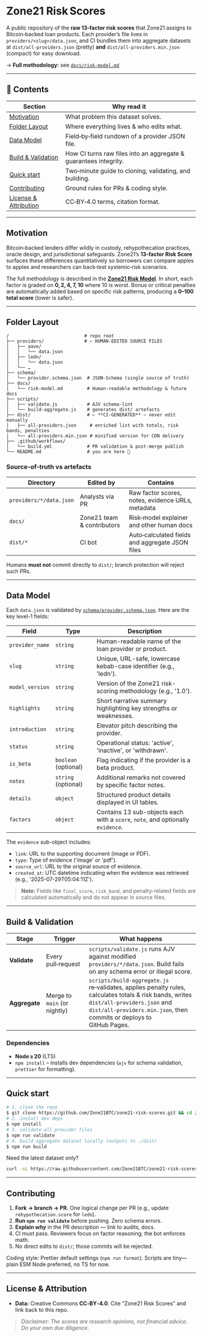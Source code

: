 # Zone21 Risk Scores

A public repository of the **raw 13‑factor risk scores** that Zone21 assigns to Bitcoin‑backed loan products. Each provider’s file lives in `providers/<slug>/data.json`, and CI bundles them into aggregate datasets at `dist/all-providers.json` (pretty) **and** `dist/all-providers.min.json` (compact) for easy download.

→ **Full methodology:** see [`docs/risk-model.md`](docs/risk-model.md)

---

## 📑 Contents

| Section                                      | Why read it                                                      |
| -------------------------------------------- | ---------------------------------------------------------------- |
| [Motivation](#motivation)                    | What problem this dataset solves.                                |
| [Folder Layout](#folderlayout)               | Where everything lives & who edits what.                         |
| [Data Model](#datamodel)                     | Field‑by‑field rundown of a provider JSON file.                  |
| [Build & Validation](#build-validation)      | How CI turns raw files into an aggregate & guarantees integrity. |
| [Quick start](#quickstart)                   | Two‑minute guide to cloning, validating, and building.           |
| [Contributing](#contributing)                | Ground rules for PRs & coding style.                             |
| [License & Attribution](#licenseattribution) | CC‑BY‑4.0 terms, citation format.                                |

---

## Motivation

Bitcoin‑backed lenders differ wildly in custody, rehypothecation practices, oracle design, and jurisdictional safeguards. Zone21’s **13‑factor Risk Score** surfaces these differences quantitatively so borrowers can compare apples to apples and researchers can back‑test systemic‑risk scenarios.

The full methodology is described in the [**Zone21 Risk Model**](https://www.zone21.com/risk-model). In short, each factor is graded on **0, 2, 4, 7, 10** where 10 is worst. Bonus or critical penalties are automatically added based on specific risk patterns, producing a **0–100 total score** (lower is safer).

---

## Folder Layout

```
/                            # repo root
├── providers/               # ⇠ HUMAN‑EDITED SOURCE FILES
│   ├── aave/
│   │   └── data.json
│   ├── ledn/
│   │   └── data.json
│   └── …
├── schema/
│   └── provider.schema.json  # JSON‑Schema (single source of truth)
├── docs/
│   └── risk-model.md         # Human‑readable methodology & future docs
├── scripts/
│   ├── validate.js           # AJV schema‑lint
│   └── build-aggregate.js    # generates dist/ artefacts
├── dist/                     # ⇠ **CI‑GENERATED** — never edit manually
│   ├── all-providers.json     # enriched list with totals, risk bands, penalties
│   └── all-providers.min.json # minified version for CDN delivery
├── .github/workflows/
│   └── build.yml             # PR validation & post‑merge publish
└── README.md                 # you are here 🚀
```

### Source‑of‑truth vs artefacts

| Directory               | Edited by                  | Contains                                          |
| ----------------------- | -------------------------- | ------------------------------------------------- |
| `providers/*/data.json` | Analysts via PR            | Raw factor scores, notes, evidence URLs, metadata |
| `docs/`                 | Zone21 team & contributors | Risk‑model explainer and other human docs         |
| `dist/*`                | CI bot                     | Auto‑calculated fields and aggregate JSON files   |

Humans **must not** commit directly to `dist/`; branch protection will reject such PRs.

---

## Data Model

Each `data.json` is validated by [`schema/provider.schema.json`](./schema/provider.schema.json). Here are the key level-1 fields:

| Field           | Type                 | Description                                                                     |
| --------------- | -------------------- | ------------------------------------------------------------------------------- |
| `provider_name` | `string`             | Human-readable name of the loan provider or product.                            |
| `slug`          | `string`             | Unique, URL-safe, lowercase kebab-case identifier (e.g., 'ledn').               |
| `model_version` | `string`             | Version of the Zone21 risk-scoring methodology (e.g., '1.0').                   |
| `highlights`    | `string`             | Short narrative summary highlighting key strengths or weaknesses.               |
| `introduction`  | `string`             | Elevator pitch describing the provider.                                         |
| `status`        | `string`             | Operational status: 'active', 'inactive', or 'withdrawn'.                       |
| `is_beta`       | `boolean` (optional) | Flag indicating if the provider is a beta product.                              |
| `notes`         | `string` (optional)  | Additional remarks not covered by specific factor notes.                        |
| `details`       | `object`             | Structured product details displayed in UI tables.                              |
| `factors`       | `object`             | Contains 13 sub-objects each with a `score`, `note`, and optionally `evidence`. |

The `evidence` sub-object includes:

* `link`: URL to the supporting document (image or PDF).
* `type`: Type of evidence ('image' or 'pdf').
* `source_url`: URL to the original source of evidence.
* `created_at`: UTC datetime indicating when the evidence was retrieved (e.g., '2025-07-29T05:04:11Z').

> **Note:** Fields like `final_score`, `risk_band`, and penalty-related fields are calculated automatically and do not appear in source files.


---

## Build & Validation

| Stage         | Trigger                      | What happens                                                                                                                                                                                                   |
| ------------- | ---------------------------- | -------------------------------------------------------------------------------------------------------------------------------------------------------------------------------------------------------------- |
| **Validate**  | Every pull‑request           | `scripts/validate.js` runs AJV against modified `providers/*/data.json`. Build fails on any schema error or illegal score.                                                                                     |
| **Aggregate** | Merge to `main` (or nightly) | `scripts/build-aggregate.js` re‑validates, applies penalty rules, calculates totals & risk bands, writes `dist/all-providers.json` and `dist/all-providers.min.json`, then commits or deploys to GitHub Pages. |

### Dependencies

- **Node ≥ 20** (LTS)
- `npm install` – installs dev dependencies (`ajv` for schema validation, `prettier` for formatting).

---

## Quick start

```bash
# 1. clone the repo
$ git clone https://github.com/Zone21BTC/zone21-risk-scores.git && cd zone21-risk-scores
# 2. install dev deps
$ npm install
# 3. validate all provider files
$ npm run validate
# 4. build aggregate dataset locally (outputs to ./dist)
$ npm run build
```

Need the latest dataset only?

```bash
curl -sL https://raw.githubusercontent.com/Zone21BTC/zone21-risk-scores/main/dist/all-providers.json | jq '.[0]'
```

---

## Contributing

1. **Fork → branch → PR.** One logical change per PR (e.g., update `rehypothecation.score` for `ledn`).
2. **Run `npm run validate`** before pushing. Zero schema errors.
3. **Explain _why_** in the PR description — link to audits, docs.
4. CI must pass. Reviewers focus on factor reasoning; the bot enforces math.
5. No direct edits to `dist/`; those commits will be rejected.

Coding style: Prettier default settings (`npm run format`). Scripts are tiny—plain ESM Node preferred, no TS for now.

---

## License & Attribution

- **Data:** Creative Commons **CC‑BY‑4.0**. Cite “Zone21 Risk Scores” and link back to this repo.

> _Disclaimer: The scores are research opinions, not financial advice. Do your own due diligence._
